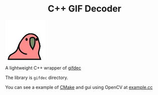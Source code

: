 <div align="center">
    <h1>C++ GIF Decoder</h1>
</div>

![Alt Text](parrot.gif)

A lightweight C++ wrapper of [gifdec](https://github.com/lecram/gifdec)

The library is `gifdec` directory.

You can see a example of [CMake](CMakeLists.txt) and gui using OpenCV at [example.cc](example.cc)
